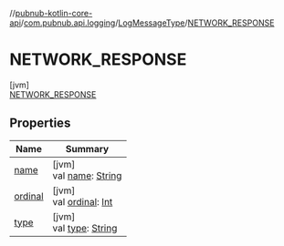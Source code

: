//[pubnub-kotlin-core-api](../../../../index.md)/[com.pubnub.api.logging](../../index.md)/[LogMessageType](../index.md)/[NETWORK_RESPONSE](index.md)

# NETWORK_RESPONSE

[jvm]\
[NETWORK_RESPONSE](index.md)

## Properties

| Name | Summary |
|---|---|
| [name](../../-http-method/-d-e-l-e-t-e/index.md#-372974862%2FProperties%2F1141030505) | [jvm]<br>val [name](../../-http-method/-d-e-l-e-t-e/index.md#-372974862%2FProperties%2F1141030505): [String](https://kotlinlang.org/api/core/kotlin-stdlib/kotlin/-string/index.html) |
| [ordinal](../../-http-method/-d-e-l-e-t-e/index.md#-739389684%2FProperties%2F1141030505) | [jvm]<br>val [ordinal](../../-http-method/-d-e-l-e-t-e/index.md#-739389684%2FProperties%2F1141030505): [Int](https://kotlinlang.org/api/core/kotlin-stdlib/kotlin/-int/index.html) |
| [type](../type.md) | [jvm]<br>val [type](../type.md): [String](https://kotlinlang.org/api/core/kotlin-stdlib/kotlin/-string/index.html) |
